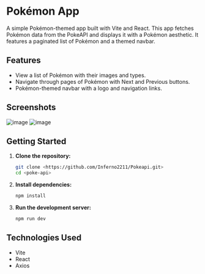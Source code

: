 # Pokémon App

A simple Pokémon-themed app built with Vite and React. This app fetches Pokémon data from the PokeAPI and displays it with a Pokémon aesthetic. It features a paginated list of Pokémon and a themed navbar.

## Features

- View a list of Pokémon with their images and types.
- Navigate through pages of Pokémon with Next and Previous buttons.
- Pokémon-themed navbar with a logo and navigation links.

## Screenshots

![image](https://github.com/user-attachments/assets/9fb74c87-e30c-4593-8b97-eada7d0eb800)
![image](https://github.com/user-attachments/assets/f06eb013-2ee3-4bca-a97e-e8e4b638ec37)

## Getting Started

1. **Clone the repository:**
   ```bash
   git clone <https://github.com/Inferno2211/Pokeapi.git>
   cd <poke-api>
   ```

2. **Install dependencies:**
   ```bash
   npm install
   ```

3. **Run the development server:**
   ```bash
   npm run dev
   ```
   
## Technologies Used
- Vite
- React
- Axios
